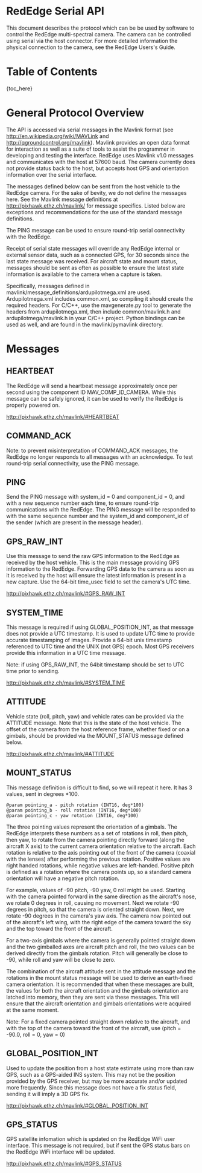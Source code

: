 RedEdge Serial API
======================

This document describes the protocol which can be be used by software to control the RedEdge multi-spectral camera. The camera can be controlled using serial via the host connector. For more detailed information the physical connection to the camera, see the RedEdge Users's Guide.

Table of Contents
=================

{toc_here}


General Protocol Overview
=========================

The API is accessed via serial messages in the Mavlink format (see <http://en.wikipedia.org/wiki/MAVLink> and <http://qgroundcontrol.org/mavlink>). Mavlink provides an open data format for interaction as well as a suite of tools to assist the programmer in developing and testing the interface.  RedEdge uses Mavlink v1.0 messages and communicates with the host at 57600 baud.  The camera currently does not provide status back to the host, but accepts host GPS and orientation information over the serial interface. 

The messages defined below can be sent from the host vehicle to the RedEdge camera. For the sake of bevity, we do not define the messages here. See the Mavlink message definitions at <http://pixhawk.ethz.ch/mavlink/> for message specifics. Listed below are exceptions and recommendations for the use of the standard message definitions.

The PING message can be used to ensure round-trip serial connectivity with the RedEdge.

Receipt of serial state messages will override any RedEdge internal or external sensor data, such as a connected GPS, for 30 seconds since the last state message was received.  For aircraft state and mount status, messages should be sent as often as possible to ensure the latest state information is available to the camera when a capture is taken.

Specifically, messages defined in mavlink/message_definitions/ardupilotmega.xml are used. Ardupilotmega.xml includes common.xml, so compiling it should create the required headers. For C/C++, use the mavgenerate.py tool to generate the headers from ardupilotmega.xml, then include common/mavlink.h and ardupilotmega/mavlink.h in your C/C++ project. Python bindings can be used as well, and are found in the mavlink/pymavlink directory. 

Messages
========

## HEARTBEAT

The RedEdge will send a heartbeat message approximately once per second using the component ID MAV\_COMP\_ID\_CAMERA. While this message can be safely ignored, it can be used to verify the RedEdge is properly powered on.

<http://pixhawk.ethz.ch/mavlink/#HEARTBEAT>

## COMMAND\_ACK

Note: to prevent misinterpretation of COMMAND\_ACK messages, the RedEdge no longer responds to all messages with an acknowledge. To test round-trip serial connectivity, use the PING message.

## PING

Send the PING message with system\_id = 0 and component\_id = 0, and with a new sequence number each time, to ensure round-trip communications with the RedEdge.  The PING message will be responded to with the same sequence number and the system\_id and component\_id of the sender (which are present in the message header).

## GPS\_RAW\_INT

Use this message to send the raw GPS information to the RedEdge as received by the host vehicle. This is the main message providing GPS information to the RedEdge. Forwarding GPS data to the camera as soon as it is received by the host will ensure the latest information is present in a new capture.  Use the 64-bit time_usec field to set the camera's UTC time.

<http://pixhawk.ethz.ch/mavlink/#GPS_RAW_INT>

## SYSTEM\_TIME

This message is required if using GLOBAL\_POSITION\_INT, as that message does not provide a UTC timestamp.  It is used to update UTC time to provide accurate timestamping of images. Provide a 64-bit unix timestamp referenced to UTC time and the UNIX (not GPS) epoch.  Most GPS receivers provide this information in a UTC time message.

Note: if using GPS\_RAW\_INT, the 64bit timestamp should be set to UTC time prior to sending.

<http://pixhawk.ethz.ch/mavlink/#SYSTEM_TIME>

## ATTITUDE

Vehicle state (roll, pitch, yaw) and vehicle rates can be provided via the ATTITUDE message.  Note that this is the state of the host vehicle. The offset of the camera from the host reference frame, whether fixed or on a gimbals, should be provided via the MOUNT_STATUS message defined below.

<http://pixhawk.ethz.ch/mavlink/#ATTITUDE>

## MOUNT_STATUS

This message definition is difficult to find, so we will repeat it here.  It has 3 values, sent in degrees *100.

```
@param pointing_a - pitch rotation (INT16, deg*100)
@param pointing_b - roll rotation (INT16, deg*100)
@param pointing_c - yaw rotation (INT16, deg*100)
```

The three pointing values represent the orientation of a gimbals. The RedEdge interprets these numbers as a set of rotations in roll, then pitch, then yaw, to rotate from the camera pointing directly forward (along the aircraft X axis) to the current camera orientation relative to the aircraft.  Each rotation is relative to the axis pointing out of the front of the camera (coaxial with the lenses) after performing the previous rotation.  Positive values are right handed rotations, while negative values are left-handed. Positive pitch is defined as a rotation where the camera points up, so a standard camera orientation will have a negative pitch rotation.

For example, values of -90 pitch, -90 yaw, 0 roll might be used.  Starting with the camera pointed forward in the same direction as the aircraft's nose, we rotate 0 degrees in roll, causing no movement. Next we rotate -90 degrees in pitch, so that the camera is oriented straight down. Next, we rotate -90 degrees in the camera's yaw axis. The camera now pointed out of the aircraft's left wing, with the right edge of the camera toward the sky and the top toward the front of the aircraft.

For a two-axis gimbals where the camera is generally pointed straight down and the two gimballed axes are aircraft pitch and roll, the two values can be derived directly from the gimbals rotation. Pitch will generally be close to -90, while roll and yaw will be close to zero.

The combination of the aircraft attitude sent in the attitude message and the rotations in the mount status message will be used to derive an earth-fixed camera orientation.  It is recommended that when these messages are built, the values for both the aircraft orientation and the gimbals orientation are latched into memory, then they are sent via these messages. This will ensure that the aircraft orientation and gimbals orientations were acquired at the same moment. 

Note: For a fixed camera pointed straight down relative to the aircraft, and with the top of the camera toward the front of the aircraft, use (pitch = -90.0, roll = 0, yaw = 0)

## GLOBAL\_POSITION\_INT

Used to update the position from a host state estimate using more than raw GPS, such as a GPS-aided INS system.  This may not be the position provided by the GPS receiver, but may be more accurate and/or updated more frequently. Since this message does not have a fix status field, sending it will imply a 3D GPS fix.

<http://pixhawk.ethz.ch/mavlink/#GLOBAL_POSITION_INT>

## GPS\_STATUS

GPS satellite infomation which is updated on the RedEdge WiFi user interface.  This message is not required, but if sent the GPS status bars on the RedEdge WiFi interface will be updated. 

<http://pixhawk.ethz.ch/mavlink/#GPS_STATUS>



